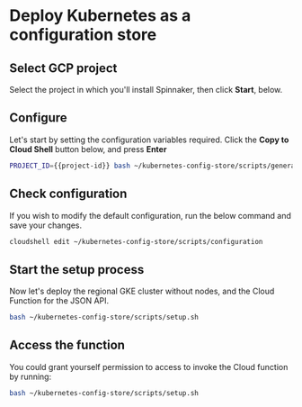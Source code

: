 # Deploy Kubernetes as a configuration store

## Select GCP project

Select the project in which you'll install Spinnaker, then click **Start**, below.

<walkthrough-project-billing-setup>
</walkthrough-project-billing-setup>

## Configure

Let's start by setting the configuration variables required.
Click the **Copy to Cloud Shell** button below, and press **Enter**

```bash
PROJECT_ID={{project-id}} bash ~/kubernetes-config-store/scripts/generate_configuration.sh
``` 

## Check configuration

If you wish to modify the default configuration, run the below command and save your changes.

```bash
cloudshell edit ~/kubernetes-config-store/scripts/configuration
```

## Start the setup process

Now let's deploy the regional GKE cluster without nodes, and the Cloud Function for the JSON API.

```bash
bash ~/kubernetes-config-store/scripts/setup.sh
```

## Access the function

You could grant yourself permission to access to invoke the Cloud function by running:

```bash
bash ~/kubernetes-config-store/scripts/setup.sh
```
